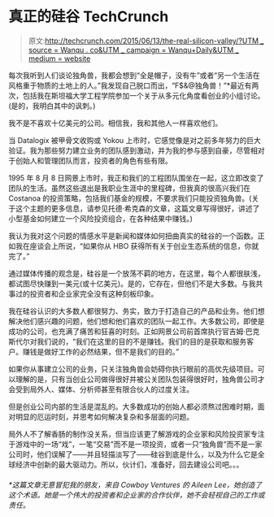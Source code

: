 # 真正的硅谷 TechCrunch

> 原文:[http://techcrunch.com/2015/06/13/the-real-silicon-valley/?UTM _ source = Wanqu . co&UTM _ campaign = Wanqu+Daily&UTM _ medium = website](http://techcrunch.com/2015/06/13/the-real-silicon-valley/?utm_source=wanqu.co&utm_campaign=Wanqu+Daily&utm_medium=website)

每次我听到人们谈论独角兽，我都会想到“全是帽子，没有牛”或者“另一个生活在风格重于物质的土地上的人。”我发现自己脱口而出，“F$&@独角兽！”*最近有两次，包括我在斯坦福大学工程学院参加一个关于从多元化角度看创业的小组讨论。(是的，我明白其中的讽刺。)

我不是不喜欢十亿美元的公司。相信我，我和其他人一样喜欢他们。

当 Datalogix 被甲骨文收购或 Yokou 上市时，它感觉像是对之前多年努力的巨大验证。我为那些努力建立业务的团队感到激动，并为我的参与感到自豪，尽管相对于创始人和管理团队而言，投资者的角色有些有限。

1995 年 8 月 8 日网景上市时，我正和我们的工程团队围坐在一起，这立即改变了团队的生活。虽然这些退出是我职业生涯中的里程碑，但我真的很高兴我们在 Costanoa 的投资策略，包括我们基金的规模，不要求我们只能投资独角兽。(关于这个主题的更多信息，请参见托德·希克森的文章，这篇文章写得很好，讲述了小型基金如何建立一个风险投资组合，在各种结果中赚钱。)

我认为我对这个问题的情感水平是新闻和媒体如何扭曲真实的硅谷的一个函数。正如我在座谈会上所说，“如果你从 HBO 获得所有关于创业生态系统的信息，你就完了。”

通过媒体传播的观念是，硅谷是一个放荡不羁的地方，在这里，每个人都很肤浅，都试图尽快赚到一美元(或十亿美元)。是的，它存在，但他们不是大多数。与我共事过的投资者和企业家完全没有这种刻板印象。

我在硅谷认识的大多数人都很努力、务实，致力于打造自己的产品和业务。他们想解决他们感兴趣的问题，他们想和他们喜欢的团队一起工作。大多数公司，即使是成功的公司，也充满了痛苦和狂喜的时刻。正如网景公司前首席执行官吉姆·巴克斯代尔对我们说的，“我们在这里的目的不是赚钱。我们的目的是获取和服务客户。赚钱是做好工作的必然结果，但不是我们的目的。”

如果你从事建立公司的业务，只关注独角兽会妨碍你执行眼前的高优先级项目。可以理解的是，只有当创业公司做得很好并被公关团队包装得很好时，独角兽公司才会受到局外人、媒体、分析师甚至有限合伙人的过度关注。

但是创业公司内部的生活是混乱的。大多数成功的创始人都必须熬过困难时期，面对明显的厄运时刻，并思考如何解决复杂和多层面的问题。

局外人不了解香肠的制作没关系，但当应该更了解游戏的企业家和风险投资家专注于游戏中的一场“戏”，一笔“交易”而不是一项投资，或者一只“独角兽”而不是一家公司时，他们误解了——并且轻描淡写了——硅谷到底是什么，以及为什么它是全球经济中创新的最大驱动力。所以，伙计们，准备好，回去建设公司吧。。。

###### *这篇文章无意冒犯我的朋友，来自 Cowboy Ventures 的 Aileen Lee，她创造了这个术语。她是一个伟大的投资者和企业家的合作伙伴，她不会轻视自己的工作或责任。